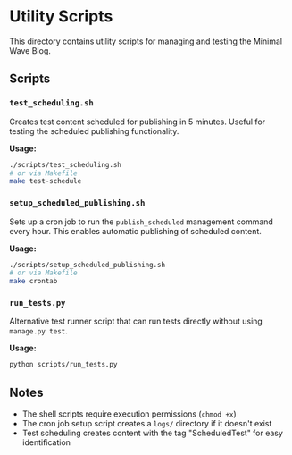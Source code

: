 # Utility Scripts

This directory contains utility scripts for managing and testing the Minimal Wave Blog.

## Scripts

### `test_scheduling.sh`
Creates test content scheduled for publishing in 5 minutes. Useful for testing the scheduled publishing functionality.

**Usage:**
```bash
./scripts/test_scheduling.sh
# or via Makefile
make test-schedule
```

### `setup_scheduled_publishing.sh`
Sets up a cron job to run the `publish_scheduled` management command every hour. This enables automatic publishing of scheduled content.

**Usage:**
```bash
./scripts/setup_scheduled_publishing.sh
# or via Makefile
make crontab
```

### `run_tests.py`
Alternative test runner script that can run tests directly without using `manage.py test`.

**Usage:**
```bash
python scripts/run_tests.py
```

## Notes

- The shell scripts require execution permissions (`chmod +x`)
- The cron job setup script creates a `logs/` directory if it doesn't exist
- Test scheduling creates content with the tag "ScheduledTest" for easy identification